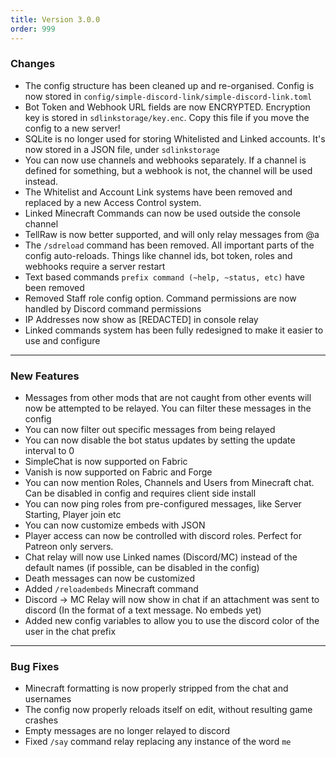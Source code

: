 ```yaml
---
title: Version 3.0.0
order: 999
---
```


### Changes

* The config structure has been cleaned up and re-organised. Config is now stored in `config/simple-discord-link/simple-discord-link.toml`
* Bot Token and Webhook URL fields are now ENCRYPTED. Encryption key is stored in `sdlinkstorage/key.enc`. Copy this file if you move the config to a new server!
* SQLite is no longer used for storing Whitelisted and Linked accounts. It's now stored in a JSON file, under `sdlinkstorage`
* You can now use channels and webhooks separately. If a channel is defined for something, but a webhook is not, the channel will be used instead.
* The Whitelist and Account Link systems have been removed and replaced by a new Access Control system.
* Linked Minecraft Commands can now be used outside the console channel
* TellRaw is now better supported, and will only relay messages from @a
* The `/sdreload` command has been removed. All important parts of the config auto-reloads. Things like channel ids, bot token, roles and webhooks require a server restart
* Text based commands `prefix command (~help, ~status, etc)` have been removed
* Removed Staff role config option. Command permissions are now handled by Discord command permissions
* IP Addresses now show as [REDACTED] in console relay
* Linked commands system has been fully redesigned to make it easier to use and configure


***

### New Features

* Messages from other mods that are not caught from other events will now be attempted to be relayed. You can filter these messages in the config
* You can now filter out specific messages from being relayed
* You can now disable the bot status updates by setting the update interval to 0
* SimpleChat is now supported on Fabric
* Vanish is now supported on Fabric and Forge
* You can now mention Roles, Channels and Users from Minecraft chat. Can be disabled in config and requires client side install
* You can now ping roles from pre-configured messages, like Server Starting, Player join etc
* You can now customize embeds with JSON
* Player access can now be controlled with discord roles. Perfect for Patreon only servers.
* Chat relay will now use Linked names (Discord/MC) instead of the default names (if possible, can be disabled in the config)
* Death messages can now be customized
* Added `/reloadembeds` Minecraft command
* Discord -> MC Relay will now show in chat if an attachment was sent to discord (In the format of a text message. No embeds yet)
* Added new config variables to allow you to use the discord color of the user in the chat prefix


***

### Bug Fixes

* Minecraft formatting is now properly stripped from the chat and usernames
* The config now properly reloads itself on edit, without resulting game crashes
* Empty messages are no longer relayed to discord
* Fixed `/say` command relay replacing any instance of the word `me`